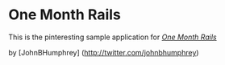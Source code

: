 # One Month Rails

This is the pinteresting sample application for
[*One Month Rails*](http://onemonthrails.com)

by [JohnBHumphrey] (http://twitter.com/johnbhumphrey)